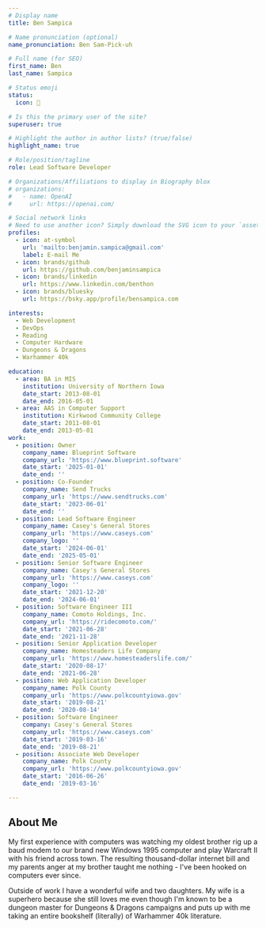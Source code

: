 ```yaml
---
# Display name
title: Ben Sampica

# Name pronunciation (optional)
name_pronunciation: Ben Sam-Pick-uh

# Full name (for SEO)
first_name: Ben
last_name: Sampica

# Status emoji
status:
  icon: 🎲

# Is this the primary user of the site?
superuser: true

# Highlight the author in author lists? (true/false)
highlight_name: true

# Role/position/tagline
role: Lead Software Developer

# Organizations/Affiliations to display in Biography blox
# organizations:
#   - name: OpenAI
#     url: https://openai.com/

# Social network links
# Need to use another icon? Simply download the SVG icon to your `assets/media/icons/` folder.
profiles:
  - icon: at-symbol
    url: 'mailto:benjamin.sampica@gmail.com'
    label: E-mail Me
  - icon: brands/github
    url: https://github.com/benjaminsampica
  - icon: brands/linkedin
    url: https://www.linkedin.com/benthon
  - icon: brands/bluesky
    url: https://bsky.app/profile/bensampica.com

interests:
  - Web Development
  - DevOps
  - Reading
  - Computer Hardware
  - Dungeons & Dragons
  - Warhammer 40k

education:
  - area: BA in MIS
    institution: University of Northern Iowa
    date_start: 2013-08-01
    date_end: 2016-05-01
  - area: AAS in Computer Support
    institution: Kirkwood Community College
    date_start: 2011-08-01
    date_end: 2013-05-01
work:
  - position: Owner
    company_name: Blueprint Software
    company_url: 'https://www.blueprint.software'
    date_start: '2025-01-01'
    date_end: ''
  - position: Co-Founder
    company_name: Send Trucks
    company_url: 'https://www.sendtrucks.com'
    date_start: '2023-06-01'
    date_end: ''
  - position: Lead Software Engineer
    company_name: Casey's General Stores
    company_url: 'https://www.caseys.com'
    company_logo: ''
    date_start: '2024-06-01'
    date_end: '2025-05-01'
  - position: Senior Software Engineer
    company_name: Casey's General Stores
    company_url: 'https://www.caseys.com'
    company_logo: ''
    date_start: '2021-12-20'
    date_end: '2024-06-01'
  - position: Software Engineer III
    company_name: Comoto Holdings, Inc.
    company_url: 'https://ridecomoto.com/'
    date_start: '2021-06-28'
    date_end: '2021-11-28'
  - position: Senior Application Developer
    company_name: Homesteaders Life Company
    company_url: 'https://www.homesteaderslife.com/'
    date_start: '2020-08-17'
    date_end: '2021-06-28'
  - position: Web Application Developer
    company_name: Polk County
    company_url: 'https://www.polkcountyiowa.gov'
    date_start: '2019-08-21'
    date_end: '2020-08-14'
  - position: Software Engineer
    company: Casey's General Stores
    company_url: 'https://www.caseys.com'
    date_start: '2019-03-16'
    date_end: '2019-08-21'
  - position: Associate Web Developer
    company_name: Polk County
    company_url: 'https://www.polkcountyiowa.gov'
    date_start: '2016-06-26'
    date_end: '2019-03-16'

---
```


## About Me

My first experience with computers was watching my oldest brother rig up a baud modem to our brand new Windows 1995 computer and play Warcraft II with his friend across town. The resulting thousand-dollar internet bill and my parents anger at my brother taught me nothing - I've been hooked on computers ever since.

Outside of work I have a wonderful wife and two daughters. My wife is a superhero because she still loves me even
though I'm known to be a dungeon master for Dungeons & Dragons campaigns and puts up with me taking an entire bookshelf (literally) of Warhammer 40k literature.
